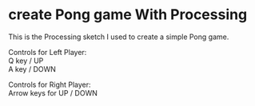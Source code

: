 # create Pong game With Processing
This is the Processing sketch I used to create a simple Pong game.

Controls for Left Player:  
Q key / UP  
A key / DOWN  

Controls for Right Player:  
Arrow keys for UP / DOWN


